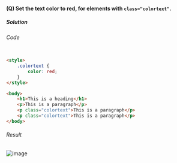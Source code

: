 #### (Q) Set the text color to red, for elements with `class="colortext"`.

<h5>Solution</h5>

###### Code

```HTML

<style>
    .colortext {
        color: red;
    }
</style>

<body>
    <h1>This is a heading</h1>
    <p>This is a paragraph</p>
    <p class="colortext">This is a paragraph</p>
    <p class="colortext">This is a paragraph</p>
</body>

```
###### Result

![image](https://github.com/gurjeetsinghvirdee/W3Schools-Frontend-Development-Exercises/assets/73753957/66f93c52-3655-407d-8e59-68456205516e)
